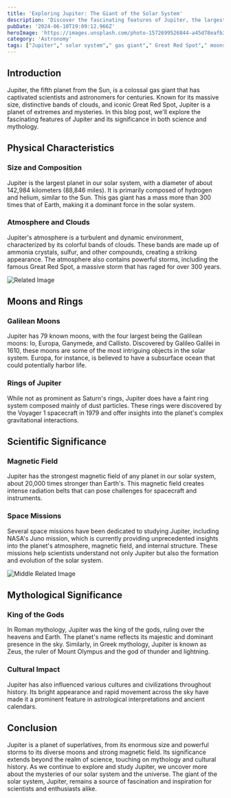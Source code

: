 ```yaml
---
title: 'Exploring Jupiter: The Giant of the Solar System'
description: 'Discover the fascinating features of Jupiter, the largest planet in our solar system, and its significance in both science and mythology.'
pubDate: '2024-06-10T19:09:12.966Z'
heroImage: 'https://images.unsplash.com/photo-1572699526844-a45d78eafb3e?crop=entropy&cs=tinysrgb&fit=max&fm=jpg&ixid=M3w2MjA0NjR8MHwxfHJhbmRvbXx8fHx8fHx8fDE3MTgwNDY1NTN8&ixlib=rb-4.0.3&q=80&w=1080'
category: 'Astronomy'
tags: ["Jupiter"," solar system"," gas giant"," Great Red Spot"," moons"," space exploration"]
---
```


## Introduction
Jupiter, the fifth planet from the Sun, is a colossal gas giant that has captivated scientists and astronomers for centuries. Known for its massive size, distinctive bands of clouds, and iconic Great Red Spot, Jupiter is a planet of extremes and mysteries. In this blog post, we'll explore the fascinating features of Jupiter and its significance in both science and mythology.

## Physical Characteristics
### Size and Composition
Jupiter is the largest planet in our solar system, with a diameter of about 142,984 kilometers (88,846 miles). It is primarily composed of hydrogen and helium, similar to the Sun. This gas giant has a mass more than 300 times that of Earth, making it a dominant force in the solar system.

### Atmosphere and Clouds
Jupiter's atmosphere is a turbulent and dynamic environment, characterized by its colorful bands of clouds. These bands are made up of ammonia crystals, sulfur, and other compounds, creating a striking appearance. The atmosphere also contains powerful storms, including the famous Great Red Spot, a massive storm that has raged for over 300 years.

![Related Image](https://images.unsplash.com/photo-1572699526844-a45d78eafb3e?crop=entropy&cs=tinysrgb&fit=max&fm=jpg&ixid=M3w2MjA0NjR8MHwxfHJhbmRvbXx8fHx8fHx8fDE3MTgwNDY1NTN8&ixlib=rb-4.0.3&q=80&w=1080)

## Moons and Rings
### Galilean Moons
Jupiter has 79 known moons, with the four largest being the Galilean moons: Io, Europa, Ganymede, and Callisto. Discovered by Galileo Galilei in 1610, these moons are some of the most intriguing objects in the solar system. Europa, for instance, is believed to have a subsurface ocean that could potentially harbor life.

### Rings of Jupiter
While not as prominent as Saturn's rings, Jupiter does have a faint ring system composed mainly of dust particles. These rings were discovered by the Voyager 1 spacecraft in 1979 and offer insights into the planet's complex gravitational interactions.

## Scientific Significance
### Magnetic Field
Jupiter has the strongest magnetic field of any planet in our solar system, about 20,000 times stronger than Earth's. This magnetic field creates intense radiation belts that can pose challenges for spacecraft and instruments.

### Space Missions
Several space missions have been dedicated to studying Jupiter, including NASA's Juno mission, which is currently providing unprecedented insights into the planet's atmosphere, magnetic field, and internal structure. These missions help scientists understand not only Jupiter but also the formation and evolution of the solar system.

![Middle Related Image](https://images.unsplash.com/photo-1614728894747-a83421e2b9c9?crop=entropy&cs=tinysrgb&fit=max&fm=jpg&ixid=M3w2MjA0NjR8MHwxfHJhbmRvbXx8fHx8fHx8fDE3MTgwNDY1NTN8&ixlib=rb-4.0.3&q=80&w=1080)

## Mythological Significance
### King of the Gods
In Roman mythology, Jupiter was the king of the gods, ruling over the heavens and Earth. The planet's name reflects its majestic and dominant presence in the sky. Similarly, in Greek mythology, Jupiter is known as Zeus, the ruler of Mount Olympus and the god of thunder and lightning.

### Cultural Impact
Jupiter has also influenced various cultures and civilizations throughout history. Its bright appearance and rapid movement across the sky have made it a prominent feature in astrological interpretations and ancient calendars.

## Conclusion
Jupiter is a planet of superlatives, from its enormous size and powerful storms to its diverse moons and strong magnetic field. Its significance extends beyond the realm of science, touching on mythology and cultural history. As we continue to explore and study Jupiter, we uncover more about the mysteries of our solar system and the universe. The giant of the solar system, Jupiter, remains a source of fascination and inspiration for scientists and enthusiasts alike.
